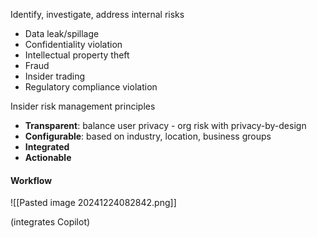 Identify, investigate, address internal risks
- Data leak/spillage
- Confidentiality violation
- Intellectual property theft
- Fraud
- Insider trading
- Regulatory compliance violation

Insider risk management principles
- **Transparent**: balance user privacy - org risk with privacy-by-design
- **Configurable**: based on industry, location, business groups
- **Integrated**
- **Actionable**

#### Workflow

![[Pasted image 20241224082842.png]]

(integrates Copilot)